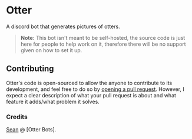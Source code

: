 # Otter
A discord bot that generates pictures of otters.

> **Note:** This bot isn't meant to be self-hosted, the source code is just here for people to help work on it, therefore there will be no support given on how to set it up.

## Contributing
Otter's code is open-sourced to allow the anyone to contribute to its development, and feel free to do so by [opening a pull request](https://github.com/ArhanCodes/Otter/compare). However, I expect a clear description of what your pull request is about and what feature it adds/what problem it solves.

### Credits
[Sean](https://github.com/devramsean0) @ [Otter Bots].

